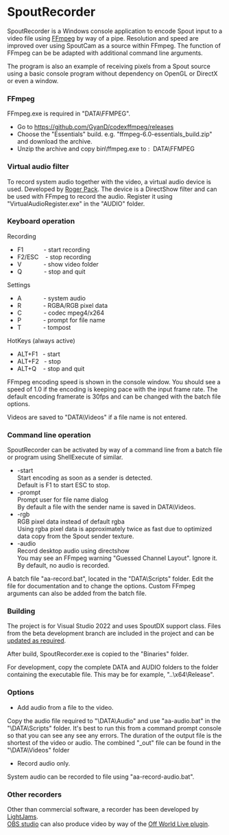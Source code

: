 # SpoutRecorder

SpoutRecorder is a Windows console application to encode Spout input to a video file using [FFmpeg](https://www.ffmpeg.org/) by way of a pipe. Resolution and speed are improved over using SpoutCam as a source within FFmpeg. The function of FFmpeg can be be adapted with additional command line arguments.

The program is also an example of receiving pixels from a Spout source using a basic console program without dependency on OpenGL or DirectX or even a window.

### FFmpeg

FFmpeg.exe is required in "DATA\FFMPEG".

* Go to https://github.com/GyanD/codexffmpeg/releases
* Choose the "Essentials" build. e.g. "ffmpeg-6.0-essentials_build.zip" and download the archive.
* Unzip the archive and copy bin\ffmpeg.exe to : &nbsp;DATA\FFMPEG

### Virtual audio filter

To record system audio together with the video, a virtual audio device is used. Developed by [Roger Pack](https://github.com/rdp/virtual-audio-capture-grabber-device). The device is a DirectShow filter and can be used with FFmpeg to record the audio. Register it using "VirtualAudioRegister.exe" in the "AUDIO" folder.

### Keyboard operation

Recording
* F1 &nbsp;&nbsp;&nbsp;&nbsp;&nbsp;&nbsp;&nbsp;&nbsp;&nbsp;&nbsp; - start recording
* F2/ESC &nbsp;&nbsp; - stop recording
* V &nbsp;&nbsp;&nbsp;&nbsp;&nbsp;&nbsp;&nbsp;&nbsp;&nbsp;&nbsp;&nbsp; - show video folder
* Q &nbsp;&nbsp;&nbsp;&nbsp;&nbsp;&nbsp;&nbsp;&nbsp;&nbsp;&nbsp;&nbsp; - stop and quit

Settings
* A &nbsp;&nbsp;&nbsp;&nbsp;&nbsp;&nbsp;&nbsp;&nbsp;&nbsp;&nbsp;&nbsp; - system audio
* R &nbsp;&nbsp;&nbsp;&nbsp;&nbsp;&nbsp;&nbsp;&nbsp;&nbsp;&nbsp;&nbsp; - RGBA/RGB pixel data
* C &nbsp;&nbsp;&nbsp;&nbsp;&nbsp;&nbsp;&nbsp;&nbsp;&nbsp;&nbsp;&nbsp; - codec mpeg4/x264
* P &nbsp;&nbsp;&nbsp;&nbsp;&nbsp;&nbsp;&nbsp;&nbsp;&nbsp;&nbsp;&nbsp; - prompt for file name
* T &nbsp;&nbsp;&nbsp;&nbsp;&nbsp;&nbsp;&nbsp;&nbsp;&nbsp;&nbsp;&nbsp; - tompost

HotKeys (always active)
* ALT+F1 &nbsp; - start
* ALT+F2 &nbsp; - stop
* ALT+Q &nbsp;&nbsp; - stop and quit

FFmpeg encoding speed is shown in the console window. You should see a speed of 1.0 if the encoding is keeping pace with the input frame rate. The default encoding framerate is 30fps and can be changed with the batch file options.

Videos are saved to "DATA\Videos" if a file name is not entered. 

### Command line operation

SpoutRecorder can be activated by way of a command line from a batch file or program using ShellExecute of similar.

* -start\
Start encoding as soon as a sender is detected.\
Default is F1 to start ESC to stop.
* -prompt\
Prompt user for file name dialog\
By default a file with the sender name is saved in DATA\Videos.
* -rgb\
RGB pixel data instead of default rgba\
Using rgba pixel data is approximately twice as fast due to optimized data copy from the Spout sender texture.
* -audio\
Record desktop audio using directshow\
You may see an FFmpeg warning "Guessed Channel Layout". Ignore it.\
By default, no audio is recorded.

A batch file "aa-record.bat", located in the "DATA\Scripts" folder. Edit the file for documentation and to change the options. Custom FFmpeg arguments can also be added from the batch file.

### Building

The project is for Visual Studio 2022 and uses SpoutDX support class. Files from the beta development branch are included in the project and can be [updated as required](https://github.com/leadedge/Spout2).

After build, SpoutRecorder.exe is copied to the "Binaries" folder.

For development, copy the complete DATA and AUDIO folders to the folder containing the executable file.
This may be for example, "..\x64\Release".

### Options

* Add audio from a file to the video.

Copy the audio file required to "\DATA\Audio" and use "aa-audio.bat" in the "\DATA\Scripts" folder. It's best to run this from a command prompt console so that you can see any see any errors. The duration of the output file is the shortest of the video or audio. The combined "_out" file can be found in the "\DATA\Videos" folder

* Record audio only.

System audio can be recorded to file using "aa-record-audio.bat".

### Other recorders

Other than commercial software, a recorder has been developed by [LightJams](https://www.lightjams.com/spout-recorder.html).\
[OBS studio](https://obsproject.com/) can also produce video by way of the [Off World Live plugin](https://github.com/Off-World-Live/obs-spout2-plugin). 
